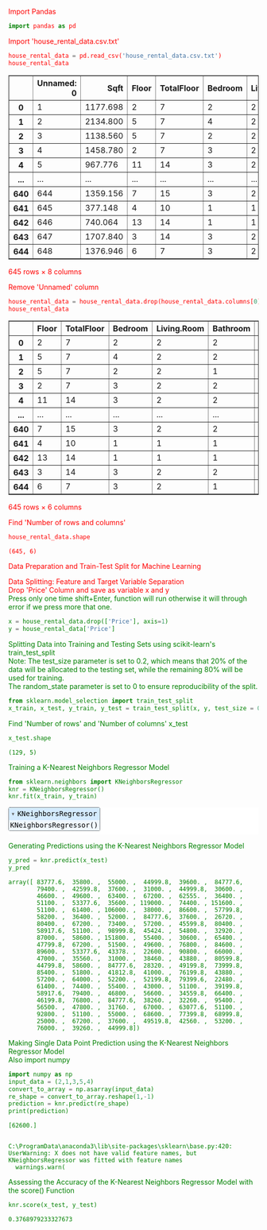 <font color=red>Import Pandas


```python
import pandas as pd
```

<font color=red>Import 'house_rental_data.csv.txt'


```python
house_rental_data = pd.read_csv('house_rental_data.csv.txt')
house_rental_data
```




<div>
<style scoped>
    .dataframe tbody tr th:only-of-type {
        vertical-align: middle;
    }

    .dataframe tbody tr th {
        vertical-align: top;
    }

    .dataframe thead th {
        text-align: right;
    }
</style>
<table border="1" class="dataframe">
  <thead>
    <tr style="text-align: right;">
      <th></th>
      <th>Unnamed: 0</th>
      <th>Sqft</th>
      <th>Floor</th>
      <th>TotalFloor</th>
      <th>Bedroom</th>
      <th>Living.Room</th>
      <th>Bathroom</th>
      <th>Price</th>
    </tr>
  </thead>
  <tbody>
    <tr>
      <th>0</th>
      <td>1</td>
      <td>1177.698</td>
      <td>2</td>
      <td>7</td>
      <td>2</td>
      <td>2</td>
      <td>2</td>
      <td>62000</td>
    </tr>
    <tr>
      <th>1</th>
      <td>2</td>
      <td>2134.800</td>
      <td>5</td>
      <td>7</td>
      <td>4</td>
      <td>2</td>
      <td>2</td>
      <td>78000</td>
    </tr>
    <tr>
      <th>2</th>
      <td>3</td>
      <td>1138.560</td>
      <td>5</td>
      <td>7</td>
      <td>2</td>
      <td>2</td>
      <td>1</td>
      <td>58000</td>
    </tr>
    <tr>
      <th>3</th>
      <td>4</td>
      <td>1458.780</td>
      <td>2</td>
      <td>7</td>
      <td>3</td>
      <td>2</td>
      <td>2</td>
      <td>45000</td>
    </tr>
    <tr>
      <th>4</th>
      <td>5</td>
      <td>967.776</td>
      <td>11</td>
      <td>14</td>
      <td>3</td>
      <td>2</td>
      <td>2</td>
      <td>45000</td>
    </tr>
    <tr>
      <th>...</th>
      <td>...</td>
      <td>...</td>
      <td>...</td>
      <td>...</td>
      <td>...</td>
      <td>...</td>
      <td>...</td>
      <td>...</td>
    </tr>
    <tr>
      <th>640</th>
      <td>644</td>
      <td>1359.156</td>
      <td>7</td>
      <td>15</td>
      <td>3</td>
      <td>2</td>
      <td>2</td>
      <td>45000</td>
    </tr>
    <tr>
      <th>641</th>
      <td>645</td>
      <td>377.148</td>
      <td>4</td>
      <td>10</td>
      <td>1</td>
      <td>1</td>
      <td>1</td>
      <td>24800</td>
    </tr>
    <tr>
      <th>642</th>
      <td>646</td>
      <td>740.064</td>
      <td>13</td>
      <td>14</td>
      <td>1</td>
      <td>1</td>
      <td>1</td>
      <td>45000</td>
    </tr>
    <tr>
      <th>643</th>
      <td>647</td>
      <td>1707.840</td>
      <td>3</td>
      <td>14</td>
      <td>3</td>
      <td>2</td>
      <td>2</td>
      <td>65000</td>
    </tr>
    <tr>
      <th>644</th>
      <td>648</td>
      <td>1376.946</td>
      <td>6</td>
      <td>7</td>
      <td>3</td>
      <td>2</td>
      <td>1</td>
      <td>36000</td>
    </tr>
  </tbody>
</table>
<p>645 rows × 8 columns</p>
</div>



<font color=red>Remove 'Unnamed' column


```python
house_rental_data = house_rental_data.drop(house_rental_data.columns[0], axis = 1)
house_rental_data
```




<div>
<style scoped>
    .dataframe tbody tr th:only-of-type {
        vertical-align: middle;
    }

    .dataframe tbody tr th {
        vertical-align: top;
    }

    .dataframe thead th {
        text-align: right;
    }
</style>
<table border="1" class="dataframe">
  <thead>
    <tr style="text-align: right;">
      <th></th>
      <th>Floor</th>
      <th>TotalFloor</th>
      <th>Bedroom</th>
      <th>Living.Room</th>
      <th>Bathroom</th>
      <th>Price</th>
    </tr>
  </thead>
  <tbody>
    <tr>
      <th>0</th>
      <td>2</td>
      <td>7</td>
      <td>2</td>
      <td>2</td>
      <td>2</td>
      <td>62000</td>
    </tr>
    <tr>
      <th>1</th>
      <td>5</td>
      <td>7</td>
      <td>4</td>
      <td>2</td>
      <td>2</td>
      <td>78000</td>
    </tr>
    <tr>
      <th>2</th>
      <td>5</td>
      <td>7</td>
      <td>2</td>
      <td>2</td>
      <td>1</td>
      <td>58000</td>
    </tr>
    <tr>
      <th>3</th>
      <td>2</td>
      <td>7</td>
      <td>3</td>
      <td>2</td>
      <td>2</td>
      <td>45000</td>
    </tr>
    <tr>
      <th>4</th>
      <td>11</td>
      <td>14</td>
      <td>3</td>
      <td>2</td>
      <td>2</td>
      <td>45000</td>
    </tr>
    <tr>
      <th>...</th>
      <td>...</td>
      <td>...</td>
      <td>...</td>
      <td>...</td>
      <td>...</td>
      <td>...</td>
    </tr>
    <tr>
      <th>640</th>
      <td>7</td>
      <td>15</td>
      <td>3</td>
      <td>2</td>
      <td>2</td>
      <td>45000</td>
    </tr>
    <tr>
      <th>641</th>
      <td>4</td>
      <td>10</td>
      <td>1</td>
      <td>1</td>
      <td>1</td>
      <td>24800</td>
    </tr>
    <tr>
      <th>642</th>
      <td>13</td>
      <td>14</td>
      <td>1</td>
      <td>1</td>
      <td>1</td>
      <td>45000</td>
    </tr>
    <tr>
      <th>643</th>
      <td>3</td>
      <td>14</td>
      <td>3</td>
      <td>2</td>
      <td>2</td>
      <td>65000</td>
    </tr>
    <tr>
      <th>644</th>
      <td>6</td>
      <td>7</td>
      <td>3</td>
      <td>2</td>
      <td>1</td>
      <td>36000</td>
    </tr>
  </tbody>
</table>
<p>645 rows × 6 columns</p>
</div>



<font color=red>Find 'Number of rows and columns'


```python
house_rental_data.shape
```




    (645, 6)



<font color=red>Data Preparation and Train-Test Split for Machine Learning

Data Splitting: Feature and Target Variable Separation
<br>Drop 'Price' Column and save as variable x and y
<br><font color=green>Press only one time shift+Enter, function will run otherwise it will through error if we press more that one.


```python
x = house_rental_data.drop(['Price'], axis=1)
y = house_rental_data['Price']
```

Splitting Data into Training and Testing Sets using scikit-learn's train_test_split
<br><font color=green>Note: The test_size parameter is set to 0.2, which means that 20% of the data will be allocated to the testing set, while the remaining 80% will be used for training. 
<br>The random_state parameter is set to 0 to ensure reproducibility of the split.


```python
from sklearn.model_selection import train_test_split
x_train, x_test, y_train, y_test = train_test_split(x, y, test_size = 0.2, random_state=0)
```

Find 'Number of rows' and 'Number of columns' x_test


```python
x_test.shape
```




    (129, 5)



Training a K-Nearest Neighbors Regressor Model


```python
from sklearn.neighbors import KNeighborsRegressor
knr = KNeighborsRegressor()
knr.fit(x_train, y_train)
```




<style>#sk-container-id-1 {color: black;background-color: white;}#sk-container-id-1 pre{padding: 0;}#sk-container-id-1 div.sk-toggleable {background-color: white;}#sk-container-id-1 label.sk-toggleable__label {cursor: pointer;display: block;width: 100%;margin-bottom: 0;padding: 0.3em;box-sizing: border-box;text-align: center;}#sk-container-id-1 label.sk-toggleable__label-arrow:before {content: "▸";float: left;margin-right: 0.25em;color: #696969;}#sk-container-id-1 label.sk-toggleable__label-arrow:hover:before {color: black;}#sk-container-id-1 div.sk-estimator:hover label.sk-toggleable__label-arrow:before {color: black;}#sk-container-id-1 div.sk-toggleable__content {max-height: 0;max-width: 0;overflow: hidden;text-align: left;background-color: #f0f8ff;}#sk-container-id-1 div.sk-toggleable__content pre {margin: 0.2em;color: black;border-radius: 0.25em;background-color: #f0f8ff;}#sk-container-id-1 input.sk-toggleable__control:checked~div.sk-toggleable__content {max-height: 200px;max-width: 100%;overflow: auto;}#sk-container-id-1 input.sk-toggleable__control:checked~label.sk-toggleable__label-arrow:before {content: "▾";}#sk-container-id-1 div.sk-estimator input.sk-toggleable__control:checked~label.sk-toggleable__label {background-color: #d4ebff;}#sk-container-id-1 div.sk-label input.sk-toggleable__control:checked~label.sk-toggleable__label {background-color: #d4ebff;}#sk-container-id-1 input.sk-hidden--visually {border: 0;clip: rect(1px 1px 1px 1px);clip: rect(1px, 1px, 1px, 1px);height: 1px;margin: -1px;overflow: hidden;padding: 0;position: absolute;width: 1px;}#sk-container-id-1 div.sk-estimator {font-family: monospace;background-color: #f0f8ff;border: 1px dotted black;border-radius: 0.25em;box-sizing: border-box;margin-bottom: 0.5em;}#sk-container-id-1 div.sk-estimator:hover {background-color: #d4ebff;}#sk-container-id-1 div.sk-parallel-item::after {content: "";width: 100%;border-bottom: 1px solid gray;flex-grow: 1;}#sk-container-id-1 div.sk-label:hover label.sk-toggleable__label {background-color: #d4ebff;}#sk-container-id-1 div.sk-serial::before {content: "";position: absolute;border-left: 1px solid gray;box-sizing: border-box;top: 0;bottom: 0;left: 50%;z-index: 0;}#sk-container-id-1 div.sk-serial {display: flex;flex-direction: column;align-items: center;background-color: white;padding-right: 0.2em;padding-left: 0.2em;position: relative;}#sk-container-id-1 div.sk-item {position: relative;z-index: 1;}#sk-container-id-1 div.sk-parallel {display: flex;align-items: stretch;justify-content: center;background-color: white;position: relative;}#sk-container-id-1 div.sk-item::before, #sk-container-id-1 div.sk-parallel-item::before {content: "";position: absolute;border-left: 1px solid gray;box-sizing: border-box;top: 0;bottom: 0;left: 50%;z-index: -1;}#sk-container-id-1 div.sk-parallel-item {display: flex;flex-direction: column;z-index: 1;position: relative;background-color: white;}#sk-container-id-1 div.sk-parallel-item:first-child::after {align-self: flex-end;width: 50%;}#sk-container-id-1 div.sk-parallel-item:last-child::after {align-self: flex-start;width: 50%;}#sk-container-id-1 div.sk-parallel-item:only-child::after {width: 0;}#sk-container-id-1 div.sk-dashed-wrapped {border: 1px dashed gray;margin: 0 0.4em 0.5em 0.4em;box-sizing: border-box;padding-bottom: 0.4em;background-color: white;}#sk-container-id-1 div.sk-label label {font-family: monospace;font-weight: bold;display: inline-block;line-height: 1.2em;}#sk-container-id-1 div.sk-label-container {text-align: center;}#sk-container-id-1 div.sk-container {/* jupyter's `normalize.less` sets `[hidden] { display: none; }` but bootstrap.min.css set `[hidden] { display: none !important; }` so we also need the `!important` here to be able to override the default hidden behavior on the sphinx rendered scikit-learn.org. See: https://github.com/scikit-learn/scikit-learn/issues/21755 */display: inline-block !important;position: relative;}#sk-container-id-1 div.sk-text-repr-fallback {display: none;}</style><div id="sk-container-id-1" class="sk-top-container"><div class="sk-text-repr-fallback"><pre>KNeighborsRegressor()</pre><b>In a Jupyter environment, please rerun this cell to show the HTML representation or trust the notebook. <br />On GitHub, the HTML representation is unable to render, please try loading this page with nbviewer.org.</b></div><div class="sk-container" hidden><div class="sk-item"><div class="sk-estimator sk-toggleable"><input class="sk-toggleable__control sk-hidden--visually" id="sk-estimator-id-1" type="checkbox" checked><label for="sk-estimator-id-1" class="sk-toggleable__label sk-toggleable__label-arrow">KNeighborsRegressor</label><div class="sk-toggleable__content"><pre>KNeighborsRegressor()</pre></div></div></div></div></div>



Generating Predictions using the K-Nearest Neighbors Regressor Model


```python
y_pred = knr.predict(x_test)
y_pred
```




    array([ 83777.6,  35800. ,  55000. ,  44999.8,  39600. ,  84777.6,
            79400. ,  42599.8,  37600. ,  31000. ,  44999.8,  30600. ,
            46600. ,  49600. ,  63400. ,  67200. ,  62555. ,  36400. ,
            51100. ,  53377.6,  35600. , 119000. ,  74400. , 151600. ,
            51100. ,  61400. , 106000. ,  38000. ,  86600. ,  57799.8,
            58200. ,  36400. ,  52000. ,  84777.6,  37600. ,  26720. ,
            80400. ,  67200. ,  73400. ,  57200. ,  45599.8,  80400. ,
            58917.6,  51100. ,  98999.8,  45424. ,  54800. ,  32920. ,
            87000. ,  58600. , 151800. ,  55400. ,  30600. ,  65400. ,
            47799.8,  67200. ,  51500. ,  49600. ,  76800. ,  84600. ,
            89600. ,  53377.6,  43378. ,  22600. ,  90800. ,  66000. ,
            47000. ,  35560. ,  31000. ,  38460. ,  43880. ,  80599.8,
            44799.8,  58600. ,  84777.6,  28320. ,  49199.8,  73999.8,
            85400. ,  51800. ,  41812.8,  41000. ,  76199.8,  43880. ,
            57200. ,  64000. ,  52200. ,  52199.8,  79399.6,  22480. ,
            61400. ,  74400. ,  55400. ,  43000. ,  51100. ,  39199.8,
            58917.6,  79400. ,  46800. ,  56600. ,  34559.8,  66400. ,
            46199.8,  76800. ,  84777.6,  38260. ,  32260. ,  95400. ,
            56500. ,  47800. ,  31760. ,  67000. ,  63077.6,  51100. ,
            92800. ,  51100. ,  55000. ,  68600. ,  77399.8,  68999.8,
            25000. ,  67200. ,  37600. ,  49519.8,  42560. ,  53200. ,
            76000. ,  39260. ,  44999.8])



Making Single Data Point Prediction using the K-Nearest Neighbors Regressor Model 
<br>Also import numpy


```python
import numpy as np
input_data = (2,1,3,5,4)
convert_to_array = np.asarray(input_data)
re_shape = convert_to_array.reshape(1,-1)
prediction = knr.predict(re_shape)
print(prediction)
```

    [62600.]
    

    C:\ProgramData\anaconda3\lib\site-packages\sklearn\base.py:420: UserWarning: X does not have valid feature names, but KNeighborsRegressor was fitted with feature names
      warnings.warn(
    

Assessing the Accuracy of the K-Nearest Neighbors Regressor Model with the score() Function


```python
knr.score(x_test, y_test)
```




    0.3768979233327673


